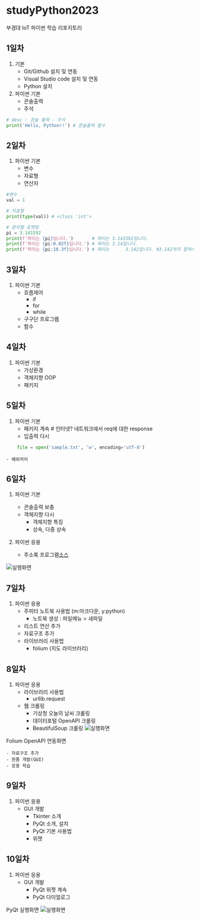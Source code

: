 # studyPython2023
부경대 IoT 파이썬 학습 리포지토리

## 1일차 
1. 기본
    - Git/Github 설치 및 연동
    - Visual Studio code 설치 및 연동
    - Python 설치
2. 파이썬 기본
    - 콘솔출력
    - 주석

```python
# desc : 콘솔 출력 - 주석
print('Hello, Python!!') # 콘솔출력 함수
```

## 2일차
1. 파이썬 기본
    - 변수
    - 자료형
    - 연산자

``` python
#변수
val = 1

# 자료형
print(type(val)) # <class 'int'>

# 문자열 포맷팅
pi = 3.141592
print(f'파이는 {pi}입니다.')       # 파이는 3.141592입니다.
print(f'파이는 {pi:0.02f}입니다.') # 파이는 3.14입니다.
print(f'파이는 {pi:10.3f}입니다.') # 파이는      3.142입니다. #3.142까지 합쳐서 10칸을 의미
```

## 3일차
1. 파이썬 기본
    - 흐름제어
        - if
        - for
        - while
    - 구구단 프로그램
    - 함수
    
## 4일차
1. 파이썬 기본
    - 가상환경
    - 객체지향 OOP
    - 패키지

## 5일차
1. 파이썬 기본
    - 패키지 계속 # 인터넷? 네트워크에서 req에 대한 response
    - 입출력 다시
``` python
    file = open('sample.txt', 'w', encoding='utf-8')
```
    - 예외처리

## 6일차
1. 파이썬 기본
    - 콘솔출력 보충
    - 객체지향 다시
        - 객체지향 특징
        - 상속, 다중 상속

2. 파이썬 응용
    - 주소록 프로그램[소스](https://github.com/kwak-ji-eun/studyPython2023/blob/main/Project/address_app.py)

![실행화면](https://github.com/kwak-ji-eun/studyPython2023/blob/main/Images/address_app.png)


## 7일차 
1. 파이썬 응용
    - 주피터 노트북 사용법 (m:마크다운, y:python)
        - 노트북 생성 : 파일메뉴 > 새파일
    - 리스트 연산 추가
    - 자료구조 추가
    - 라이브러리 사용법
        - folium (지도 라이브러리)

## 8일차
1. 파이썬 응용
    - 라이브러리 사용법
        - urllib.request
    - 웹 크롤링
        - 기상청 오늘의 날씨 크롤링
        - 데이터포털 OpenAPI 크롤링
        - BeautifulSoup 크롤링
![실행화면](https://github.com/kwak-ji-eun/studyPython2023/blob/main/Images/jupyter_folium.png?raw=true)

Folium OpenAPI 연동화면

    - 자료구조 추가
    - 윈폼 개발(GUI)
    - 응용 학습

## 9일차
1. 파이썬 응용
    - GUI 개발
        - Tkinter 소개
        - PyQt 소개, 설치
        - PyQt 기본 사용법
        - 위젯 

## 10일차
1. 파이썬 응용
    - GUI 개발
        - PyQt 위젯 계속 
        - PyQt 다이얼로그

PyQt 실행화면
![실행화면](https://github.com/kwak-ji-eun/studyPython2023/blob/main/Images/dialog.png)


  
